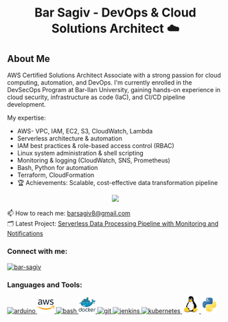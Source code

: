 <h1 align="center">Bar Sagiv - DevOps & Cloud Solutions Architect ☁️</h1>

## About Me
 AWS Certified Solutions Architect Associate with a strong passion for cloud computing, automation, and DevOps. I'm currently enrolled in the DevSecOps Program at Bar-Ilan University, gaining hands-on experience in cloud security, infrastructure as code (IaC), and CI/CD pipeline development.

My expertise: 
- AWS- VPC, IAM, EC2, S3, CloudWatch, Lambda
- Serverless architecture & automation
- IAM best practices & role-based access control (RBAC)
- Linux system administration & shell scripting
- Monitoring & logging (CloudWatch, SNS, Prometheus)
- Bash, Python for automation
- Terraform, CloudFormation
- 🏆 Achievements: Scalable, cost-effective data transformation pipeline

<p align="center">
  <img src="https://github.com/user-attachments/assets/9b9b6b9e-e7c3-439e-9274-ff4eb7a7aa66" width="400">
</p>


📫 How to reach me: barsagiv8@gmail.com  
🗂️ Latest Project: [Serverless Data Processing Pipeline with Monitoring and Notifications](https://github.com/BarSagiv/AWS-Lambda-S3-Processing.git)  

<h3 align="left">Connect with me:</h3>
<p align="left">
<a href="https://linkedin.com/in/bar-sagiv" target="blank"><img align="center" src="https://raw.githubusercontent.com/rahuldkjain/github-profile-readme-generator/master/src/images/icons/Social/linked-in-alt.svg" alt="bar-sagiv" height="30" width="40" /></a>
</p>

<h3 align="left">Languages and Tools:</h3>
<p align="left"> <a href="https://www.arduino.cc/" target="_blank" rel="noreferrer"> <img src="https://cdn.worldvectorlogo.com/logos/arduino-1.svg" alt="arduino" width="40" height="40"/> </a> <a href="https://aws.amazon.com" target="_blank" rel="noreferrer"> <img src="https://raw.githubusercontent.com/devicons/devicon/master/icons/amazonwebservices/amazonwebservices-original-wordmark.svg" alt="aws" width="40" height="40"/> </a> <a href="https://www.gnu.org/software/bash/" target="_blank" rel="noreferrer"> <img src="https://www.vectorlogo.zone/logos/gnu_bash/gnu_bash-icon.svg" alt="bash" width="40" height="40"/> </a> <a href="https://www.docker.com/" target="_blank" rel="noreferrer"> <img src="https://raw.githubusercontent.com/devicons/devicon/master/icons/docker/docker-original-wordmark.svg" alt="docker" width="40" height="40"/> </a> <a href="https://git-scm.com/" target="_blank" rel="noreferrer"> <img src="https://www.vectorlogo.zone/logos/git-scm/git-scm-icon.svg" alt="git" width="40" height="40"/> </a> <a href="https://www.jenkins.io" target="_blank" rel="noreferrer"> <img src="https://www.vectorlogo.zone/logos/jenkins/jenkins-icon.svg" alt="jenkins" width="40" height="40"/> </a> <a href="https://kubernetes.io" target="_blank" rel="noreferrer"> <img src="https://www.vectorlogo.zone/logos/kubernetes/kubernetes-icon.svg" alt="kubernetes" width="40" height="40"/> </a> <a href="https://www.linux.org/" target="_blank" rel="noreferrer"> <img src="https://raw.githubusercontent.com/devicons/devicon/master/icons/linux/linux-original.svg" alt="linux" width="40" height="40"/> </a> <a href="https://www.python.org" target="_blank" rel="noreferrer"> <img src="https://raw.githubusercontent.com/devicons/devicon/master/icons/python/python-original.svg" alt="python" width="40" height="40"/> </a> </p>
